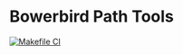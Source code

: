 # Bowerbird Path Tools

[![Makefile CI](https://github.com/ic-designer/make-bowerbird-paths/actions/workflows/makefile.yml/badge.svg)](https://github.com/ic-designer/make-bowerbird-paths/actions/workflows/makefile.yml)
